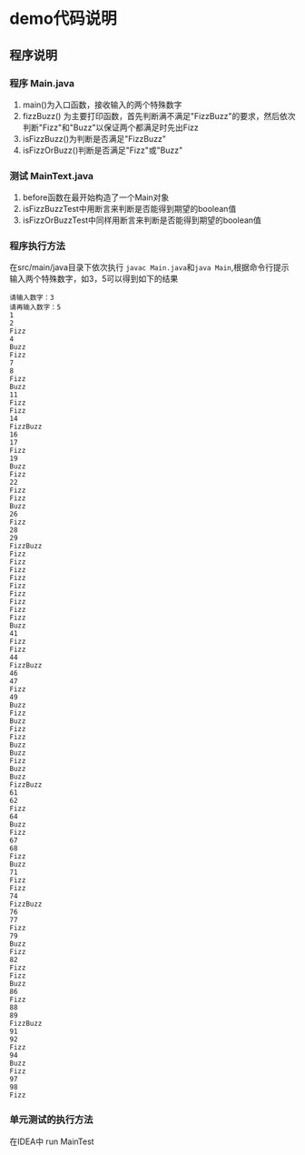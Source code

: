 # demo代码说明

## 程序说明
### 程序 Main.java
1. main()为入口函数，接收输入的两个特殊数字
2. fizzBuzz() 为主要打印函数，首先判断满不满足"FizzBuzz"的要求，然后依次判断"Fizz"和"Buzz"以保证两个都满足时先出Fizz
3. isFizzBuzz()为判断是否满足"FizzBuzz"
4. isFizzOrBuzz()判断是否满足"Fizz"或"Buzz"

### 测试 MainText.java
1. before函数在最开始构造了一个Main对象
2. isFizzBuzzTest中用断言来判断是否能得到期望的boolean值
3. isFizzOrBuzzTest中同样用断言来判断是否能得到期望的boolean值

### 程序执行方法
在src/main/java目录下依次执行 ```javac Main.java```和```java Main```,根据命令行提示输入两个特殊数字，如3，5可以得到如下的结果

```
请输入数字：3
请再输入数字：5
1
2
Fizz
4
Buzz
Fizz
7
8
Fizz
Buzz
11
Fizz
Fizz
14
FizzBuzz
16
17
Fizz
19
Buzz
Fizz
22
Fizz
Fizz
Buzz
26
Fizz
28
29
FizzBuzz
Fizz
Fizz
Fizz
Fizz
Fizz
Fizz
Fizz
Fizz
Fizz
Buzz
41
Fizz
Fizz
44
FizzBuzz
46
47
Fizz
49
Buzz
Fizz
Buzz
Fizz
Fizz
Buzz
Buzz
Fizz
Buzz
Buzz
FizzBuzz
61
62
Fizz
64
Buzz
Fizz
67
68
Fizz
Buzz
71
Fizz
Fizz
74
FizzBuzz
76
77
Fizz
79
Buzz
Fizz
82
Fizz
Fizz
Buzz
86
Fizz
88
89
FizzBuzz
91
92
Fizz
94
Buzz
Fizz
97
98
Fizz

```

### 单元测试的执行方法
在IDEA中 run MainTest